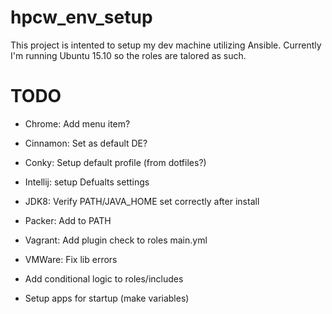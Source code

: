 # hpcw_env_setup
This project is intented to setup my dev machine utilizing Ansible.
Currently I'm running Ubuntu 15.10 so the roles are talored as such.

# TODO
* Chrome: Add menu item?
* Cinnamon: Set as default DE?
* Conky: Setup default profile (from dotfiles?)
* Intellij: setup Defualts settings
* JDK8: Verify PATH/JAVA_HOME set correctly after install
* Packer: Add to PATH
* Vagrant: Add plugin check to roles main.yml
* VMWare: Fix lib errors

* Add conditional logic to roles/includes
* Setup apps for startup (make variables)